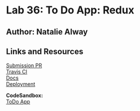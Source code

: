 # Lab 36: To Do App: Redux

## Author: Natalie Alway

## Links and Resources
[Submission PR](https://github.com/nataliealway-401-advanced-javascript/lab-37-dynamic-forms/pull/1) <br>
[Travis CI](https://www.travis-ci.com/nataliealway-401-advanced-javascript/todo-app-redux) <br>
[Docs]() <br>
[Deployment](https://csb-z9ujp.netlify.com/) <br>

**CodeSandbox:** <br>
[ToDo App](https://codesandbox.io/s/todo-redux-z9ujp) <br>
